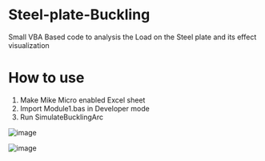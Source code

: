 # Steel-plate-Buckling

Small VBA Based code to analysis the Load on the Steel plate and its effect visualization

# How to use
1. Make Mike Micro enabled Excel sheet
2. Import Module1.bas in Developer mode
3. Run SimulateBucklingArc

![image](https://github.com/user-attachments/assets/ac710022-460a-457d-a10e-00deaaa6f59b)


![image](https://github.com/user-attachments/assets/793fcf58-552c-4399-b3e7-61fa58fb784a)


